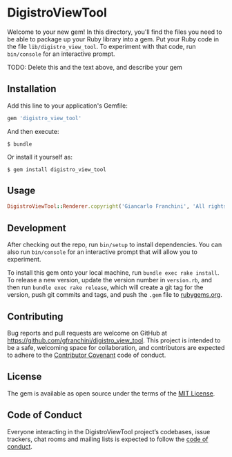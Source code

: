 # DigistroViewTool

Welcome to your new gem! In this directory, you'll find the files you need to be able to package up your Ruby library into a gem. Put your Ruby code in the file `lib/digistro_view_tool`. To experiment with that code, run `bin/console` for an interactive prompt.

TODO: Delete this and the text above, and describe your gem

## Installation

Add this line to your application's Gemfile:

```ruby
gem 'digistro_view_tool'
```

And then execute:

    $ bundle

Or install it yourself as:

    $ gem install digistro_view_tool

## Usage

```ruby
DigistroViewTool::Renderer.copyright('Giancarlo Franchini', 'All rights reserved')
```

## Development

After checking out the repo, run `bin/setup` to install dependencies. You can also run `bin/console` for an interactive prompt that will allow you to experiment.

To install this gem onto your local machine, run `bundle exec rake install`. To release a new version, update the version number in `version.rb`, and then run `bundle exec rake release`, which will create a git tag for the version, push git commits and tags, and push the `.gem` file to [rubygems.org](https://rubygems.org).

## Contributing

Bug reports and pull requests are welcome on GitHub at https://github.com/gfranchini/digistro_view_tool. This project is intended to be a safe, welcoming space for collaboration, and contributors are expected to adhere to the [Contributor Covenant](http://contributor-covenant.org) code of conduct.

## License

The gem is available as open source under the terms of the [MIT License](https://opensource.org/licenses/MIT).

## Code of Conduct

Everyone interacting in the DigistroViewTool project’s codebases, issue trackers, chat rooms and mailing lists is expected to follow the [code of conduct](https://github.com/[USERNAME]/digistro_view_tool/blob/master/CODE_OF_CONDUCT.md).
